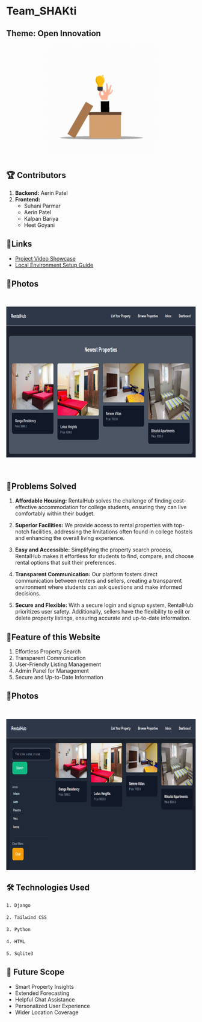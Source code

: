 # Team_SHAKti
## Theme: Open Innovation

<p align="center">
  <img src="readme.gif" width="300"  height="300"/>
  </p>
  


## 🏆 Contributors

<ol>
    <li><strong>Backend:</strong> Aerin Patel</li>
  <li>
    <strong>Frontend:</strong>
    <ul>
      <li>Suhani Parmar</li>
      <li>Aerin Patel</li>
      <li>Kalpan Bariya</li>
      <li>Heet Goyani</li>
    </ul>
  </li>
</ol>


## 🔷Links 
<ul>
<li><a href="https://drive.google.com/file/d/1IBUv8cwqtWFInbOjXlfY3jM3Vs8bGtGl/view" target="_blank">Project Video Showcase</a></li>
<li><a href="https://drive.google.com/file/d/14u6oKItR6kIRcD-rEP60173WZOgCfRE4/view?usp=drivesdk" target="_blank">Local Environment Setup Guide</a></li>
</ul>


## 🔷Photos
<br>
<p align="center">
  <img src="w1.png" width="800" height="400"/>
  </p>
<br>

## 💎Problems Solved

1. **Affordable Housing:** RentalHub solves the challenge of finding cost-effective accommodation for college students, ensuring they can live comfortably within their budget.

2. **Superior Facilities:** We provide access to rental properties with top-notch facilities, addressing the limitations often found in college hostels and enhancing the overall living experience.

3. **Easy and Accessible:** Simplifying the property search process, RentalHub makes it effortless for students to find, compare, and choose rental options that suit their preferences.

4. **Transparent Communication:** Our platform fosters direct communication between renters and sellers, creating a transparent environment where students can ask questions and make informed decisions.

5. **Secure and Flexible:** With a secure login and signup system, RentalHub prioritizes user safety. Additionally, sellers have the flexibility to edit or delete property listings, ensuring accurate and up-to-date information.



## 🔷Feature of this Website
1. Effortless Property Search
2. Transparent Communication
3. User-Friendly Listing Management
4. Admin Panel for Management
5. Secure and Up-to-Date Information



## 🔷Photos
<br>
<p align="center">
  <img src="w2.png" width="800" height="400"/>
  </p>


## 🛠 Technologies Used
```
1. Django

2. Tailwind CSS

3. Python

4. HTML

5. Sqlite3
```


## 🚀 Future Scope

- Smart Property Insights
- Extended Forecasting
- Helpful Chat Assistance
- Personalized User Experience
- Wider Location Coverage
